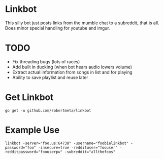 # Linkbot
This silly bot just posts links from the mumble chat to a subreddit, that is all.  Does minor special handling for youtube and imgur. 

# TODO
- Fix threading bugs (lots of races)
- Add built in ducking (when bot hears audio lowers volume)
- Extract actual information from songs in list and for playing
- Ability to save playlist and reuse later

# Get Linkbot
    go get -u github.com/robertmeta/linkbot

# Example Use
    linkbot -server="foo.us:64738" -username="foobielinkbot" -password="foo" -insecure=true -reddituser="foouser" -redditpassword="foouserpw" -subreddit="allthefoos"

